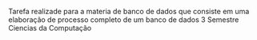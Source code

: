 Tarefa realizade para a materia de banco de dados que consiste em uma elaboração de processo completo de um banco de dados
3 Semestre Ciencias da Computação
